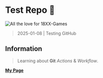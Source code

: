 # Test Repo 💾

![All the love for 18XX-Games](https://placehold.it/900x80?text=Train_Games)

> 2025-01-08 | Testing GitHub

## Information

> Learning about **Git** *Actions* & *Workflow*.

[**My Page**](https://johanek.se)
